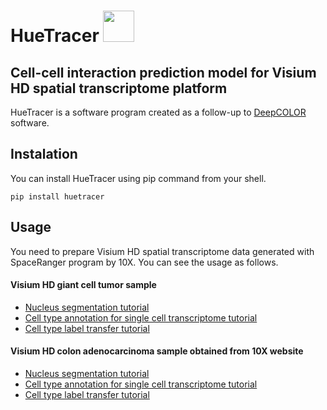 # HueTracer <img src="source/HueTracer.png" width=50>
## Cell-cell interaction prediction model for Visium HD spatial transcriptome platform
HueTracer is a software program created as a follow-up to [DeepCOLOR](https://github.com/kojikoji/deepcolor) software.

## Instalation
You can install HueTracer using pip command from your shell.
```shell
pip install huetracer
```

## Usage
You need to prepare Visium HD spatial transcriptome data generated with SpaceRanger program by 10X. You can see the usage as follows.

#### Visium HD giant cell tumor sample
- [Nucleus segmentation tutorial](tutorial/nucleus_segmentation_tutorial.ipynb)  
- [Cell type annotation for single cell transcriptome tutorial](tutorial/single_cell_annotation_tutorial.ipynb)  
- [Cell type label transfer tutorial](tutorial/label_transfer_tutorial.ipynb)  

#### Visium HD colon adenocarcinoma sample obtained from 10X website
- [Nucleus segmentation tutorial](tutorial/nucleus_segmentation_tutorial_10x.ipynb)  
- [Cell type annotation for single cell transcriptome tutorial](tutorial/single_cell_annotation_tutorial_10x.ipynb)  
- [Cell type label transfer tutorial](tutorial/label_transfer_tutorial_10x.ipynb)  
